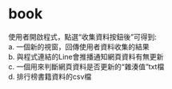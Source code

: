 # book

使用者開啟程式，點選“收集資料按鈕後”可得到: <br>
a. 一個新的視窗，回傳使用者資料收集的結果<br>
b. 與程式連結的Line會推播通知網頁資料有無更新<br>
c. 一個用來判斷網頁資料是否更新的“雜湊值”txt檔<br>
d. 排行榜書籍資料的csv檔<br>

